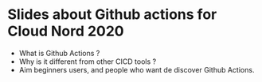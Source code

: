 # Slides about Github actions for Cloud Nord 2020

* What is Github Actions ?
* Why is it different from other CICD tools ?
* Aim beginners users, and people who want de discover Github Actions.
